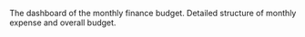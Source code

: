The dashboard of the monthly finance budget. Detailed structure of monthly expense and overall budget.
